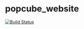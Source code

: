 # popcube_website

[![Build Status](https://travis-ci.com/cl3m3nt666/popcube.xyz.svg?token=pQ5JuFHLtUEwNb123zaH&branch=master)](https://travis-ci.com/cl3m3nt666/popcube.xyz)
